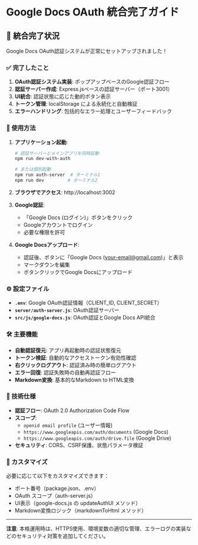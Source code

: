 # Google Docs OAuth 統合完了ガイド

## 🎉 統合完了状況

Google Docs OAuth認証システムが正常にセットアップされました！

### ✅ 完了したこと

1. **OAuth認証システム実装**: ポップアップベースのGoogle認証フロー
2. **認証サーバー作成**: Express.jsベースの認証サーバー（ポート3001）
3. **UI統合**: 認証状態に応じた動的ボタン表示
4. **トークン管理**: localStorage による永続化と自動検証
5. **エラーハンドリング**: 包括的なエラー処理とユーザーフィードバック

### 🚀 使用方法

1. **アプリケーション起動**:
   ```bash
   # 認証サーバーとメインアプリを同時起動
   npm run dev-with-auth
   
   # または個別起動
   npm run auth-server  # ターミナル1
   npm run dev         # ターミナル2
   ```

2. **ブラウザでアクセス**: http://localhost:3002

3. **Google認証**:
   - 「Google Docs (ログイン)」ボタンをクリック
   - Googleアカウントでログイン
   - 必要な権限を許可

4. **Google Docsアップロード**:
   - 認証後、ボタンに「Google Docs (your-email@gmail.com)」と表示
   - マークダウンを編集
   - ボタンクリックでGoogle Docsにアップロード

### ⚙️ 設定ファイル

- **`.env`**: Google OAuth認証情報（CLIENT_ID, CLIENT_SECRET）
- **`server/auth-server.js`**: OAuth認証サーバー
- **`src/js/google-docs.js`**: OAuth認証とGoogle Docs API統合

### 🛠 主要機能

- **自動認証復元**: アプリ再起動時の認証状態復元
- **トークン検証**: 自動的なアクセストークン有効性確認
- **右クリックログアウト**: 認証済み時の簡単ログアウト
- **エラー回復**: 認証失敗時の自動再認証フロー
- **Markdown変換**: 基本的なMarkdown to HTML変換

### 📝 技術仕様

- **認証フロー**: OAuth 2.0 Authorization Code Flow
- **スコープ**: 
  - `openid email profile` (ユーザー情報)
  - `https://www.googleapis.com/auth/documents` (Google Docs)
  - `https://www.googleapis.com/auth/drive.file` (Google Drive)
- **セキュリティ**: CORS、CSRF保護、状態パラメータ検証

### 🔧 カスタマイズ

必要に応じて以下をカスタマイズできます：
- ポート番号（package.json、.env）
- OAuth スコープ（auth-server.js）
- UI表示（google-docs.js の updateAuthUI メソッド）
- Markdown変換ロジック（markdownToHtml メソッド）

---

**注意**: 本格運用時は、HTTPS使用、環境変数の適切な管理、エラーログの実装などのセキュリティ対策を追加してください。

